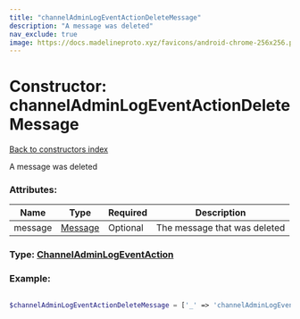 ```yaml
---
title: "channelAdminLogEventActionDeleteMessage"
description: "A message was deleted"
nav_exclude: true
image: https://docs.madelineproto.xyz/favicons/android-chrome-256x256.png
---
```

# Constructor: channelAdminLogEventActionDeleteMessage  
[Back to constructors index](/API_docs/constructors/index.html)



A message was deleted

### Attributes:

| Name     |    Type       | Required | Description |
|----------|---------------|----------|-------------|
|message|[Message](/API_docs/types/Message.html) | Optional|The message that was deleted|



### Type: [ChannelAdminLogEventAction](/API_docs/types/ChannelAdminLogEventAction.html)


### Example:

```php

$channelAdminLogEventActionDeleteMessage = ['_' => 'channelAdminLogEventActionDeleteMessage', 'message' => Message];
```  
